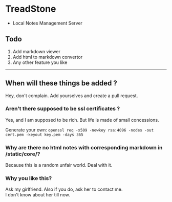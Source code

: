 # TreadStone

* Local Notes Management Server


## Todo

1. Add markdown viewer
2. Add html to markdown convertor
3. Any other feature you like

----------

## When will these things be added ?

Hey, don't complain. Add yourselves and create a pull request.      


### Aren't there supposed to be ssl certificates ?

Yes, and I am supposed to be rich. But life is made of small concessions.     
  
Generate your own: ```openssl req -x509 -newkey rsa:4096 -nodes -out cert.pem -keyout key.pem -days 365```


### Why are there no html notes with corresponding markdown in /static/core/?

Because this is a random unfair world. Deal with it.


### Why you like this?

Ask my girlfriend. Also if you do, ask her to contact me.  
I don't know about her till now.
